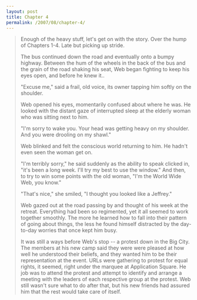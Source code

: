 ```yaml
---
layout: post
title: Chapter 4
permalink: /2007/08/chapter-4/
---
```


> Enough of the heavy stuff, let's get on with the story. Over the hump of
> Chapters 1-4. Late but picking up stride.
> 
> The bus continued down the road and eventually onto a bumpy highway. Between
> the hum of the wheels in the back of the bus and the grain of the road shaking
> his seat, Web began fighting to keep his eyes open, and before he knew it..
> 
> "Excuse me," said a frail, old voice, its owner tapping him softly on the
> shoulder.
> 
> Web opened his eyes, momentarily confused about where he was. He looked with
> the distant gaze of interrupted sleep at the elderly woman who was sitting next
> to him.
> 
> "I'm sorry to wake you. Your head was getting heavy on my shoulder. And you
> were drooling on my shawl."
> 
> Web blinked and felt the conscious world returning to him. He hadn't even seen
> the woman get on.
> 
> "I'm terribly sorry," he said suddenly as the ability to speak clicked in,
> "it's been a long week. I'll try my best to use the window." And then, to try
> to win some points with the old woman, "I'm the World Wide Web, you know."
> 
> "That's nice," she smiled, "I thought you looked like a Jeffrey."
> 
> Web gazed out at the road passing by and thought of his week at the retreat.
> Everything had been so regimented, yet it all seemed to work together smoothly.
> The more he learned how to fall into their pattern of going about things, the
> less he found himself distracted by the day-to-day worries that once kept him
> busy.
> 
> It was still a ways before Web's stop -- a protest down in the Big City.  The
> members at his new camp said they were were pleased at how well he understood
> their beliefs, and they wanted him to be their representation at the event.
> URLs were gathering to protest for equal rights, it seemed, right under the
> marquee at Application Square. He job was to attend the protest and attempt to
> identify and arrange a meeting with the leaders of each respective group at the
> protest. Web still wasn't sure what to do after that, but his new friends had
> assured him that the rest would take care of itself.
